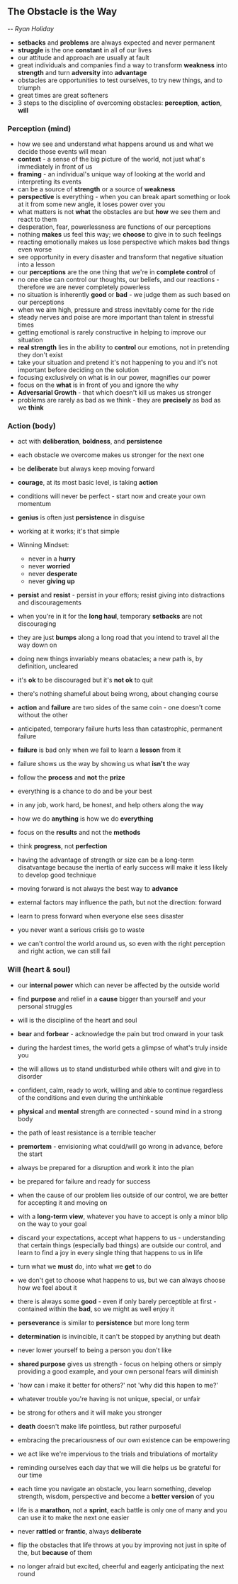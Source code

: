 ## The Obstacle is the Way
-- *Ryan Holiday*

- **setbacks** and **problems** are always expected and never permanent
- **struggle** is the one **constant** in all of our lives
- our attitude and approach are usually at fault
- great individuals and companies find a way to transform **weakness** into **strength** and turn **adversity** into **advantage**
- obstacles are opportunities to test ourselves, to try new things, and to triumph
- great times are great softeners
- 3 steps to the discipline of overcoming obstacles: **perception**, **action**, **will**


### Perception (mind)
- how we see and understand what happens around us and what we decide those events will mean
- **context** - a sense of the big picture of the world, not just what's immediately in front of us
- **framing** - an individual's unique way of looking at the world and interpreting its events
- can be a source of **strength** or a source of **weakness**
- **perspective** is everything - when you can break apart something or look at it from some new angle, it loses power over you
- what matters is not **what** the obstacles are but **how** we see them and react to them
- desperation, fear, powerlessness are functions of our perceptions
- nothing **makes** us feel this way; we **choose** to give in to such feelings
- reacting emotionally makes us lose perspective which makes bad things even worse
- see opportunity in every disaster and transform that negative situation into a lesson
- our **perceptions** are the one thing that we're in **complete control** of
- no one else can control our thoughts, our beliefs, and our reactions - therefore we are never completely powerless
- no situation is inherently **good** or **bad** - we judge them as such based on our perceptions
- when we aim high, pressure and stress inevitably come for the ride
- steady nerves and poise are more important than talent in stressful times
- getting emotional is rarely constructive in helping to improve our situation
- **real strength** lies in the ability to **control** our emotions, not in pretending they don't exist
- take your situation and pretend it's not happening to you and it's not important before deciding on the solution
- focusing exclusively on what is in our power, magnifies our power
- focus on the **what** is in front of you and ignore the why
- **Adversarial Growth** - that which doesn't kill us makes us stronger
- problems are rarely as bad as we think - they are **precisely** as bad as we **think**


### Action (body)
- act with **deliberation**, **boldness**, and **persistence**
- each obstacle we overcome makes us stronger for the next one
- be **deliberate** but always keep moving forward
- **courage**, at its most basic level, is taking **action**
- conditions will never be perfect - start now and create your own momentum
- **genius** is often just **persistence** in disguise
- working at it works; it's that simple

- Winning Mindset:
  - never in a **hurry**
  - never **worried**
  - never **desperate**
  - never **giving up**

- **persist** and **resist** - persist in your effors; resist giving into distractions and discouragements
- when you're in it for the **long haul**, temporary **setbacks** are not discouraging
- they are just **bumps** along  a long road that you intend to travel all the way down on
- doing new things invariably means obatacles; a new path is, by definition, uncleared
- it's **ok** to be discouraged but it's **not ok** to quit
- there's nothing shameful about being wrong, about changing course
- **action** and **failure** are two sides of the same coin - one doesn't come without the other
- anticipated, temporary failure hurts less than catastrophic, permanent failure
- **failure** is bad only when we fail to learn a **lesson** from it
- failure shows us the way by showing us what **isn't** the way
- follow the **process** and **not** the **prize**
- everything is a chance to do and be your best
- in any job, work hard, be honest, and help others along the way
- how we do **anything** is how we do **everything**
- focus on the **results** and not the **methods**
- think **progress**, not **perfection**
- having the advantage of strength or size can be a long-term disatvantage because the inertia of early success will make it less likely to develop good technique
- moving forward is not always the best way to **advance**
- external factors may influence the path, but not the direction: forward
- learn to press forward when everyone else sees disaster
- you never want a serious crisis go to waste
- we can't control the world around us, so even with the right perception and right action, we can still fail


### Will (heart & soul)
- our **internal power** which can never be affected by the outside world
- find **purpose** and relief in a **cause** bigger than yourself and your personal struggles
- will is the discipline of the heart and soul
- **bear** and **forbear** - acknowledge the pain but trod onward in your task
- during the hardest times, the world gets a glimpse of what's truly inside you
- the will allows us to stand undisturbed while others wilt and give in to disorder
- confident, calm, ready to work, willing and able to continue regardless of the conditions and even during the unthinkable
- **physical** and **mental** strength are connected - sound mind in a strong body
- the path of least resistance is a terrible teacher
- **premortem** - envisioning what could/will go wrong in advance, before the start
- always be prepared for a disruption and work it into the plan
- be prepared for failure and ready for success
- when the cause of our problem lies outside of our control, we are better for accepting it and moving on
- with a **long-term view**, whatever you have to accept is only a minor blip on the way to your goal
- discard your expectations, accept what happens to us - understanding that certain things (especially bad things) are outside our control, and learn to find a joy in every single thing that happens to us in life
- turn what we **must** do, into what we **get** to do
- we don't get to choose what happens to us, but we can always choose how we feel about it
- there is always some **good** - even if only barely perceptible at first - contained within the **bad**, so we might as well enjoy it
- **perseverance** is similar to **persistence** but more long term
- **determination** is invincible, it can't be stopped by anything but death
- never lower yourself to being a person you don't like
- **shared purpose** gives us strength - focus on helping others or simply providing a good example, and your own personal fears will diminish
- 'how can i make it better for others?' not 'why did this hapen to me?'
- whatever trouble you're having is not unique, special, or unfair
- be strong for others and it will make you stronger
- **death** doesn't make life pointless, but rather purposeful
- embracing the precariousness of our own existence can be empowering
- we act like we're impervious to the trials and tribulations of mortality
- reminding ourselves each day that we will die helps us be grateful for our time

- each time you navigate an obstacle, you learn something, develop strength, wisdom, perspective and become a **better version** of you
- life is a **marathon**, not a **sprint**, each battle is only one of many and you can use it to make the next one easier
- never **rattled** or **frantic**, always **deliberate**
- flip the obstacles that life throws at you by improving not just in spite of the, but **because** of them
- no longer afraid but excited, cheerful and eagerly anticipating the next round